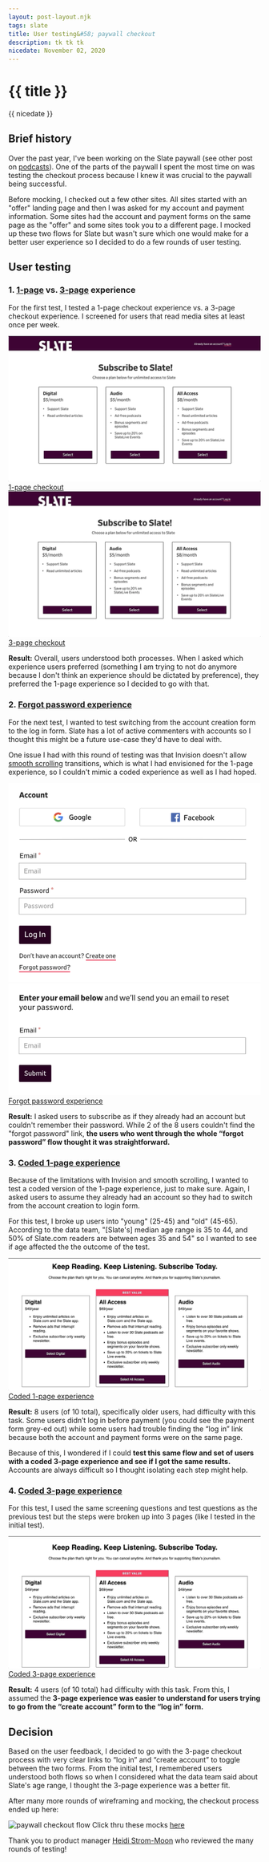 ```yaml
---
layout: post-layout.njk
tags: slate
title: User testing&#58; paywall checkout
description: tk tk tk
nicedate: November 02, 2020
---
```

# {{ title }}
<p class="date">{{ nicedate }}</p>

## Brief history

Over the past year, I've been working on the Slate paywall (see other post on [podcasts](/paywall-podcasts)). One of the parts of the paywall I spent the most time on was testing the checkout process because I knew it was crucial to the paywall being successful.

Before mocking, I checked out a few other sites. All sites started with an "offer" landing page and then I was asked for my account and payment information. Some sites had the account and payment forms on the same page as the "offer" and some sites took you to a different page. I mocked up these two flows for Slate but wasn't sure which one would make for a better user experience so I decided to do a few rounds of user testing.

## User testing

### 1. [1-page](https://projects.invisionapp.com/share/W5US9YA4QNY#/screens/392870677_1_page_-_1) vs. [3-page](https://projects.invisionapp.com/share/W5US9YA4QNY#/screens/392875148_3_page_-_1) experience

For the first test, I tested a 1-page checkout experience vs. a 3-page checkout experience. I screened for users that read media sites at least once per week. 

<div class="img-flex-wrapper">
	<div class="img-flex-50">
		<img alt="checkout experience that stays on 1 page" src="/img/checkout/UT1_1page.gif">
		<span class="caption"><a href="https://projects.invisionapp.com/share/W5US9YA4QNY#/screens/392870677_1_page_-_1">1-page checkout</a></span>
	</div>
	<div class="img-flex-50">
		<img alt="checkout experience that is broken up into 3 pages" src="/img/checkout/UT1_3page.gif">
		<span class="caption"><a href="https://projects.invisionapp.com/share/W5US9YA4QNY#/screens/392875148_3_page_-_1">3-page checkout</a></span>
	</div>
</div>

**Result:** Overall, users understood both processes. When I asked which experience users preferred (something I am trying to not do anymore because I don't think an experience should be dictated by preference), they preferred the 1-page experience so I decided to go with that. 


### 2. [Forgot password experience](https://projects.invisionapp.com/share/W5US9YA4QNY#/screens/397971678_1-Page_Steps_-_LP)

For the next test, I wanted to test switching from the account creation form to the log in form. Slate has a lot of active commenters with accounts so I thought this might be a future use-case they'd have to deal with. 

One issue I had with this round of testing was that Invision doesn't allow [smooth scrolling](https://www.w3schools.com/howto/howto_css_smooth_scroll.asp) transitions, which is what I had envisioned for the 1-page experience, so I couldn't mimic a coded experience as well as I had hoped.

<div class="img-flex-wrapper">
	<div class="img-flex-50">
		<img alt="log in form with forgot password link" src="/img/checkout/UT2_login_form.png">
	</div>
	<div class="img-flex-50">
		<img alt="forgot password form" src="/img/checkout/UT2_forgot_password.png">
	</div>
	<span class="caption"><a href="https://projects.invisionapp.com/share/W5US9YA4QNY#/screens/397971678_1-Page_Steps_-_LP">Forgot password experience</a></span>
</div>

**Result:** I asked users to subscribe as if they already had an account but couldn't remember their password. While 2 of the 8 users couldn't find the "forgot password" link, **the users who went through the whole “forgot password” flow thought it was straightforward.**


### 3. [Coded 1-page experience](https://slategroup.github.io/slate-prototypes/1-page.html)

Because of the limitations with Invision and smooth scrolling, I wanted to test a coded version of the 1-page experience, just to make sure. Again, I asked users to assume they already had an account so they had to switch from the account creation to login form.

For this test, I broke up users into "young" (25-45) and "old" (45-65). According to the data team, "[Slate's] median age range is 35 to 44, and 50% of Slate.com readers are between ages 35 and 54" so I wanted to see if age affected the the outcome of the test.  

![coded 1-page checkout experience](/img/checkout/UT3_coded_1page.gif)
<span class="caption"><a href="https://slategroup.github.io/slate-prototypes/1-page.html">Coded 1-page experience</a></span>

**Result:** 8 users (of 10 total), specifically older users, had difficulty with this task. Some users didn’t log in before payment (you could see the payment form grey-ed out) while some users had trouble finding the “log in” link because both the account and payment forms were on the same page. 

Because of this, I wondered if I could **test this same flow and set of users with a coded 3-page experience and see if I got the same results.** Accounts are always difficult so I thought isolating each step might help.


### 4. [Coded 3-page experience](https://slategroup.github.io/slate-prototypes/3-page_plans.html)

For this test, I used the same screening questions and test questions as the previous test but the steps were broken up into 3 pages (like I tested in the initial test). 

![coded 3-page checkout experience](/img/checkout/UT4_coded_3page.gif)
<span class="caption"><a href="https://slategroup.github.io/slate-prototypes/3-page_plans.html">Coded 3-page experience</a></span>

**Result:** 4 users (of 10 total) had difficulty with this task. From this, I assumed the **3-page experience was easier to understand for users trying to go from the “create account” form to the “log in” form.**


## Decision

Based on the user feedback, I decided to go with the 3-page checkout process with very clear links to “log in” and “create account” to toggle between the two forms. From the initial test, I remembered users understood both flows so when I considered what the data team said about Slate's age range, I thought the 3-page experience was a better fit. 

After many more rounds of wireframing and mocking, the checkout process ended up here:

![paywall checkout flow](/img/paywall/paywall_checkout-demo.gif)
<span class="caption">Click thru these mocks <a href="https://www.sketch.com/s/e162d784-4d85-4826-9954-53825ad7d03e/a/mQgwPJ/play">here</a></span>

Thank you to product manager [Heidi Strom-Moon](https://twitter.com/heidimoon) who reviewed the many rounds of testing! 
